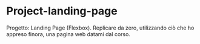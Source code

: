 # Project-landing-page
Progetto: Landing Page (Flexbox). Replicare da zero, utilizzando ciò che ho appreso finora, una pagina web datami dal corso.

